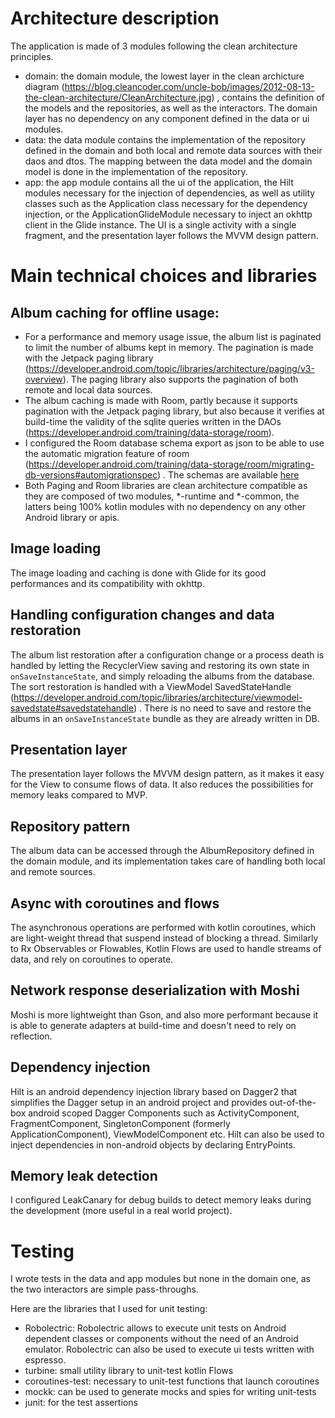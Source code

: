 # Architecture description

The application is made of 3 modules following the clean architecture principles.

- domain: the domain module, the lowest layer in the clean archicture
  diagram (https://blog.cleancoder.com/uncle-bob/images/2012-08-13-the-clean-architecture/CleanArchitecture.jpg)
  , contains the definition of the models and the repositories, as well as the interactors. The
  domain layer has no dependency on any component defined in the data or ui modules.
- data: the data module contains the implementation of the repository defined in the domain and both
  local and remote data sources with their daos and dtos. The mapping between the data model and the
  domain model is done in the implementation of the repository.
- app: the app module contains all the ui of the application, the Hilt modules necessary for the
  injection of dependencies, as well as utility classes such as the Application class necessary for
  the dependency injection, or the ApplicationGlideModule necessary to inject an okhttp client in
  the Glide instance. The UI is a single activity with a single fragment, and the presentation layer
  follows the MVVM design pattern.

# Main technical choices and libraries

## Album caching for offline usage:

- For a performance and memory usage issue, the album list is paginated to limit the number of
  albums kept in memory. The pagination is made with the Jetpack paging
  library (https://developer.android.com/topic/libraries/architecture/paging/v3-overview). The
  paging library also supports the pagination of both remote and local data sources.
- The album caching is made with Room, partly because it supports pagination with the Jetpack paging
  library, but also because it verifies at build-time the validity of the sqlite queries written in
  the DAOs (https://developer.android.com/training/data-storage/room).
- I configured the Room database schema export as json to be able to use the automatic migration
  feature of
  room (https://developer.android.com/training/data-storage/room/migrating-db-versions#automigrationspec)
  . The schemas are available [here](data/schemas/com.goupnorth.data.db.AppDatabase/1.json)
- Both Paging and Room libraries are clean architecture compatible as they are composed of two
  modules, *-runtime and *-common, the latters being 100% kotlin modules with no dependency on any
  other Android library or apis.

## Image loading

The image loading and caching is done with Glide for its good performances and its compatibility
with okhttp.

## Handling configuration changes and data restoration

The album list restoration after a configuration change or a process death is handled by letting the
RecyclerView saving and restoring its own state in `onSaveInstanceState`, and simply reloading the
albums from the database. The sort restoration is handled with a ViewModel
SavedStateHandle (https://developer.android.com/topic/libraries/architecture/viewmodel-savedstate#savedstatehandle)
. There is no need to save and restore the albums in an `onSaveInstanceState` bundle as they are
already written in DB.

## Presentation layer

The presentation layer follows the MVVM design pattern, as it makes it easy for the View to consume
flows of data. It also reduces the possibilities for memory leaks compared to MVP.

## Repository pattern

The album data can be accessed through the AlbumRepository defined in the domain module, and its
implementation takes care of handling both local and remote sources.

## Async with coroutines and flows

The asynchronous operations are performed with kotlin coroutines, which are light-weight thread that
suspend instead of blocking a thread. Similarly to Rx Observables or Flowables, Kotlin Flows are
used to handle streams of data, and rely on coroutines to operate.

## Network response deserialization with Moshi

Moshi is more lightweight than Gson, and also more performant because it is able to generate
adapters at build-time and doesn't need to rely on reflection.

## Dependency injection

Hilt is an android dependency injection library based on Dagger2 that simplifies the Dagger setup in
an android project and provides out-of-the-box android scoped Dagger Components such as
ActivityComponent, FragmentComponent, SingletonComponent (formerly ApplicationComponent),
ViewModelComponent etc. Hilt can also be used to inject dependencies in non-android objects by
declaring EntryPoints.

## Memory leak detection

I configured LeakCanary for debug builds to detect memory leaks during the development (more useful
in a real world project).

# Testing

I wrote tests in the data and app modules but none in the domain one, as the two interactors are
simple pass-throughs.

Here are the libraries that I used for unit testing:

- Robolectric: Robolectric allows to execute unit tests on Android dependent classes or components
  without the need of an Android emulator. Robolectric can also be used to execute ui tests written
  with espresso.
- turbine: small utility library to unit-test kotlin Flows
- coroutines-test: necessary to unit-test functions that launch coroutines
- mockk: can be used to generate mocks and spies for writing unit-tests
- junit: for the test assertions
